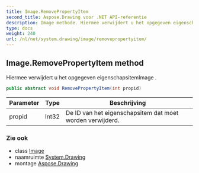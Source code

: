 ```yaml
---
title: Image.RemovePropertyItem
second_title: Aspose.Drawing voor .NET API-referentie
description: Image methode. Hiermee verwijdert u het opgegeven eigenschapsitemImage .
type: docs
weight: 240
url: /nl/net/system.drawing/image/removepropertyitem/
---
```

## Image.RemovePropertyItem method

Hiermee verwijdert u het opgegeven eigenschapsitemImage .

```csharp
public abstract void RemovePropertyItem(int propid)
```

| Parameter | Type | Beschrijving |
| --- | --- | --- |
| propid | Int32 | De ID van het eigenschapsitem dat moet worden verwijderd. |

### Zie ook

* class [Image](../)
* naamruimte [System.Drawing](../../image/)
* montage [Aspose.Drawing](../../../)


